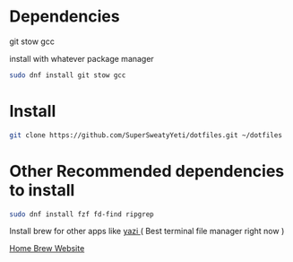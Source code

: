 # Dependencies

git
stow
gcc

install with whatever package manager
```bash
sudo dnf install git stow gcc
```

# Install

```bash
git clone https://github.com/SuperSweatyYeti/dotfiles.git ~/dotfiles
```

# Other Recommended dependencies to install

```bash
sudo dnf install fzf fd-find ripgrep
```

Install brew for other apps like [ yazi ]( https://github.com/sxyazi/yazi  )( Best terminal file manager right now )

[ Home Brew Website ](https://brew.sh/)
